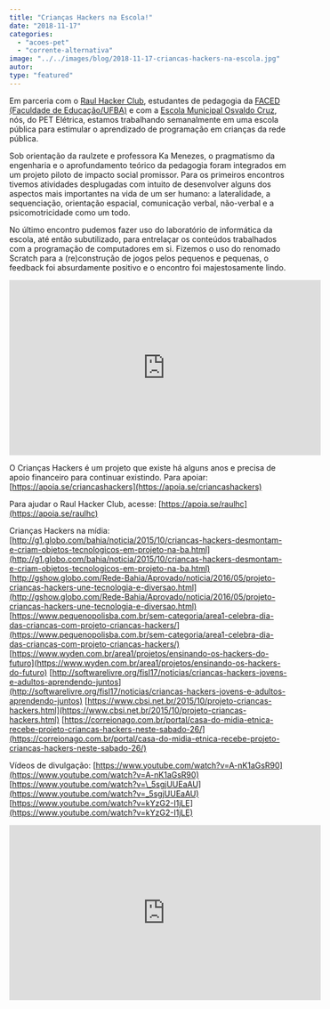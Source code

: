 ```yaml
---
title: "Crianças Hackers na Escola!"
date: "2018-11-17"
categories: 
  - "acoes-pet"
  - "corrente-alternativa"
image: "../../images/blog/2018-11-17-criancas-hackers-na-escola.jpg"
autor: 
type: "featured"
---
```


Em parceria com o [Raul Hacker Club](http://www.raulhc.cc), estudantes de pedagogia da [FACED (Faculdade de Educação/UFBA)](https://faced.ufba.br/) e com a [Escola Municipal Osvaldo Cruz](https://goo.gl/maps/TSsE4i69A362), nós, do PET Elétrica, estamos trabalhando semanalmente em uma escola pública para estimular o aprendizado de programação em crianças da rede pública.

Sob orientação da raulzete e professora Ka Menezes, o pragmatismo da engenharia e o aprofundamento teórico da pedagogia foram integrados em um projeto piloto de impacto social promissor. Para os primeiros encontros tivemos atividades desplugadas com intuito de desenvolver alguns dos aspectos mais importantes na vida de um ser humano: a lateralidade, a sequenciação, orientação espacial, comunicação verbal, não-verbal e a psicomotricidade como um todo.

No último encontro pudemos fazer uso do laboratório de informática da escola, até então subutilizado, para entrelaçar os conteúdos trabalhados com a programação de computadores em si. Fizemos o uso do renomado Scratch para a (re)construção de jogos pelos pequenos e pequenas, o feedback foi absurdamente positivo e o encontro foi majestosamente lindo.

<iframe src="https://www.youtube.com/embed/VJ0Xruf0d-M" width="560" height="315" frameborder="0" allowfullscreen="allowfullscreen"></iframe>

O Crianças Hackers é um projeto que existe há alguns anos e precisa de apoio financeiro para continuar existindo. Para apoiar: [https://apoia.se/criancashackers](https://apoia.se/criancashackers)

Para ajudar o Raul Hacker Club, acesse: [https://apoia.se/raulhc](https://apoia.se/raulhc)

Crianças Hackers na mídia: [http://g1.globo.com/bahia/noticia/2015/10/criancas-hackers-desmontam-e-criam-objetos-tecnologicos-em-projeto-na-ba.html](http://g1.globo.com/bahia/noticia/2015/10/criancas-hackers-desmontam-e-criam-objetos-tecnologicos-em-projeto-na-ba.html) [http://gshow.globo.com/Rede-Bahia/Aprovado/noticia/2016/05/projeto-criancas-hackers-une-tecnologia-e-diversao.html](http://gshow.globo.com/Rede-Bahia/Aprovado/noticia/2016/05/projeto-criancas-hackers-une-tecnologia-e-diversao.html) [https://www.pequenopolisba.com.br/sem-categoria/area1-celebra-dia-das-criancas-com-projeto-criancas-hackers/](https://www.pequenopolisba.com.br/sem-categoria/area1-celebra-dia-das-criancas-com-projeto-criancas-hackers/) [https://www.wyden.com.br/area1/projetos/ensinando-os-hackers-do-futuro](https://www.wyden.com.br/area1/projetos/ensinando-os-hackers-do-futuro) [http://softwarelivre.org/fisl17/noticias/criancas-hackers-jovens-e-adultos-aprendendo-juntos](http://softwarelivre.org/fisl17/noticias/criancas-hackers-jovens-e-adultos-aprendendo-juntos) [https://www.cbsi.net.br/2015/10/projeto-criancas-hackers.html](https://www.cbsi.net.br/2015/10/projeto-criancas-hackers.html) [https://correionago.com.br/portal/casa-do-midia-etnica-recebe-projeto-criancas-hackers-neste-sabado-26/](https://correionago.com.br/portal/casa-do-midia-etnica-recebe-projeto-criancas-hackers-neste-sabado-26/)

Vídeos de divulgação: [https://www.youtube.com/watch?v=A-nK1aGsR90](https://www.youtube.com/watch?v=A-nK1aGsR90) [https://www.youtube.com/watch?v=\_5sgjUUEaAU](https://www.youtube.com/watch?v=_5sgjUUEaAU) [https://www.youtube.com/watch?v=kYzG2-I1jLE](https://www.youtube.com/watch?v=kYzG2-I1jLE)

<iframe src="https://www.youtube.com/embed/2nD5oXYpHoE" width="560" height="315" frameborder="0" allowfullscreen="allowfullscreen"></iframe>
